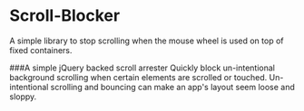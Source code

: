 Scroll-Blocker
==============

A simple library to stop scrolling when the mouse wheel is used on top of fixed containers.  

###A simple jQuery backed scroll arrester</h2>
Quickly block un-intentional background scrolling when certain elements are scrolled or touched.
Un-intentional scrolling and bouncing can make an app's layout seem loose and sloppy.
